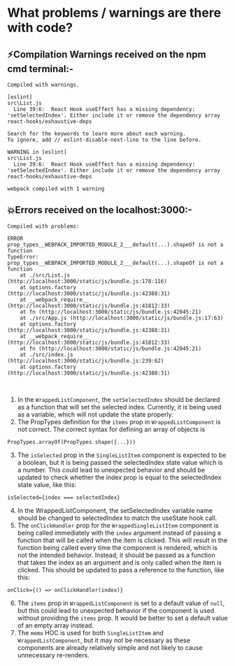 # What problems / warnings are there with code?

## ⚡Compilation Warnings received on the npm cmd terminal:-

```warnings
Compiled with warnings.

[eslint]
src\List.js
  Line 39:6:  React Hook useEffect has a missing dependency: 'setSelectedIndex'. Either include it or remove the dependency array  react-hooks/exhaustive-deps

Search for the keywords to learn more about each warning.
To ignore, add // eslint-disable-next-line to the line before.

WARNING in [eslint]
src\List.js
  Line 39:6:  React Hook useEffect has a missing dependency: 'setSelectedIndex'. Either include it or remove the dependency array  react-hooks/exhaustive-deps

webpack compiled with 1 warning
```

## 💥Errors received on the localhost:3000:-

```errors
Compiled with problems:

ERROR
prop_types__WEBPACK_IMPORTED_MODULE_2___default(...).shapeOf is not a function
TypeError: prop_types__WEBPACK_IMPORTED_MODULE_2___default(...).shapeOf is not a function
    at ./src/List.js (http://localhost:3000/static/js/bundle.js:178:116)
    at options.factory (http://localhost:3000/static/js/bundle.js:42388:31)
    at __webpack_require__ (http://localhost:3000/static/js/bundle.js:41812:33)
    at fn (http://localhost:3000/static/js/bundle.js:42045:21)
    at ./src/App.js (http://localhost:3000/static/js/bundle.js:17:63)
    at options.factory (http://localhost:3000/static/js/bundle.js:42388:31)
    at __webpack_require__ (http://localhost:3000/static/js/bundle.js:41812:33)
    at fn (http://localhost:3000/static/js/bundle.js:42045:21)
    at ./src/index.js (http://localhost:3000/static/js/bundle.js:239:62)
    at options.factory (http://localhost:3000/static/js/bundle.js:42388:31)
```
<br>

1. In the `WrappedListComponent`, the `setSelectedIndex` should be declared as a function that will set the selected index. Currently, it is being used as a variable, which will not update the state properly.
2. The PropTypes definition for the `items` prop in `WrappedListComponent` is not correct. The correct syntax for defining an array of objects is

```code
PropTypes.arrayOf(PropTypes.shape({...}))
```

3. The `isSelected` prop in the `SingleListItem` component is expected to be a boolean, but it is being passed the selectedIndex state value which is a number. This could lead to unexpected behavior and should be updated to check whether the index prop is equal to the selectedIndex state value, like this:

```code
isSelected={index === selectedIndex}
```

4. In the WrappedListComponent, the setSelectedIndex variable name should be changed to selectedIndex to match the useState hook call.
5. The `onClickHandler` prop for the `WrappedSingleListItem` component is being called immediately with the `index` argument instead of passing a function that will be called when the item is clicked. This will result in the function being called every time the component is rendered, which is not the intended behavior. Instead, it should be passed as a function that takes the index as an argument and is only called when the item is clicked. This should be updated to pass a reference to the function, like this:

```code
onClick={() => onClickHandler(index)}
```

6. The `items` prop in `WrappedListComponent` is set to a default value of `null`, but this could lead to unexpected behavior if the component is used without providing the `items` prop. It would be better to set a default value of an empty array instead.
7. The `memo` HOC is used for both `SingleListItem` and `WrappedListComponent`, but it may not be necessary as these components are already relatively simple and not likely to cause unnecessary re-renders.
